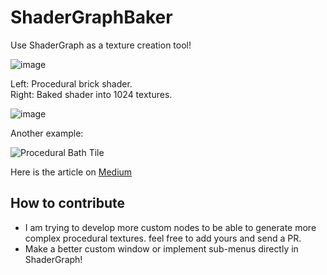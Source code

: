 # ShaderGraphBaker
Use ShaderGraph as a texture creation tool!

![image](https://user-images.githubusercontent.com/6388730/178012609-148d4565-ac54-4101-969c-ef7fcfa05011.png)


Left: Procedural brick shader. </br>
Right: Baked shader into 1024 textures.

![image](https://user-images.githubusercontent.com/6388730/177318330-a83377f0-8646-452d-b5d5-7d7ae8cbe1df.png)

Another example:

![Procedural Bath Tile](https://user-images.githubusercontent.com/6388730/178087019-9c886a48-6b54-40ec-b585-4163076bcc0b.gif)


Here is the article on [Medium](https://medium.com/@omid3098/using-unity-s-shadergraph-as-a-procedural-texture-creation-tool-54fc5836534e)

## How to contribute
- I am trying to develop more custom nodes to be able to generate more complex procedural textures. feel free to add yours and send a PR.
- Make a better custom window or implement sub-menus directly in ShaderGraph! 
